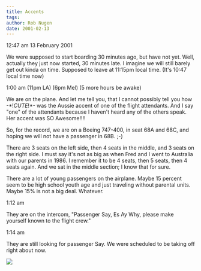 ```yaml
---
title: Accents
tags: 
author: Rob Nugen
date: 2001-02-13
---
```


<p class=date>12:47 am 13 February 2001</p>

<p>We were supposed to start boarding 30 minutes ago,
but have not yet.  Well, actually they just now
started, 30 minutes late.  I imagine we will still
barely get out kinda on time.   Supposed to leave at
11:15pm local time.  (It's 10:47 local time now)</p>

<p class=date>1:00 am (11pm LA) (6pm Mel) (5 more
hours be awake)</p>

<p>We are on the plane.  And let me tell you, that I
cannot possibly tell you how -*!<em>CUTE</em>!*- was
the Aussie accent of one of the flight attendants. 
And I say "one" of the attendants because I haven't
heard any of the others speak.  Her accent was SO
Awesome!!!!</p>

<p>So, for the record, we are on a Boeing 747-400, in
seat 68A and 68C, and hoping we will not have a
passenger in 68B.  ;-)</p>

<p>There are 3 seats on the left side, then 4 seats in
the middle, and 3 seats on the right side.  I must say
it's not as big as when Fred and I went to Australia
with our parents in 1986.  I remember it to be 4
seats, then 5 seats, then 4 seats again.  And we sat
in the middle section; I know that for sure.</p>

<p>There are a lot of young passengers on the
airplane.  Maybe 15 percent seem to be high school
youth age and just traveling without parental units. 
Maybe 15% is not a big deal.  Whatever.</p>

<p class=date>1:12 am</p>

<p>They are on the intercom, "Passenger Say, Es Ay
Why, please make yourself known to the flight crew."

<p class=date>1:14 am</p>

<p>They are still looking for passenger Say.  We were
scheduled to be taking off right about now.</p>

<p><img src="/images/rob/wL-ROB.gif"/></p>
